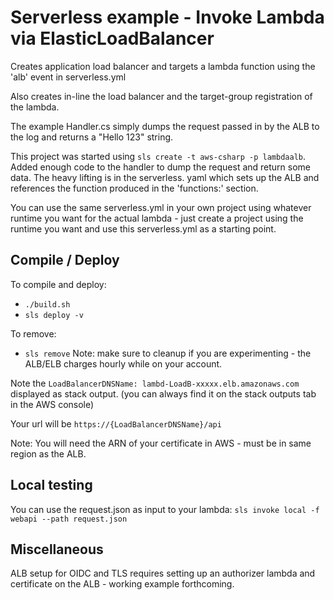 # Serverless example - Invoke Lambda via ElasticLoadBalancer

Creates application load balancer and targets a lambda function
using the 'alb' event in serverless.yml

Also creates in-line the load balancer and the target-group
registration of the lambda.

The example Handler.cs simply dumps the request passed in by the ALB to the
log and returns a "Hello 123" string.

This project was started using `sls create -t aws-csharp -p lambdaalb`. Added enough code to 
the handler to dump the request and return some data. The heavy lifting is in the serverless.
yaml which sets up the ALB and references the function produced in the 'functions:' section.

You can use the same serverless.yml in your own project using whatever runtime you want 
for the actual lambda - just create a project using the runtime you want and use this
serverless.yml as a starting point.

## Compile / Deploy

To compile and deploy:
* `./build.sh`
* `sls deploy -v`

To remove:
* `sls remove`
Note: make sure to cleanup if you are experimenting - the ALB/ELB charges hourly while on 
your account.

Note the `LoadBalancerDNSName: lambd-LoadB-xxxxx.elb.amazonaws.com` displayed as stack output.
(you can always find it on the stack outputs tab in the AWS console)

Your url will be `https://{LoadBalancerDNSName}/api`

Note: You will need the ARN of your certificate in AWS - must be in
same region as the ALB.

## Local testing
You can use the request.json as input to your lambda:
`sls invoke local -f webapi --path request.json`

## Miscellaneous

ALB setup for OIDC and TLS requires setting up an authorizer lambda and certificate
on the ALB - working example forthcoming.


